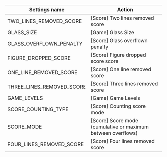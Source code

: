 | Settings name | Action |
|---------------|--------|
| TWO_LINES_REMOVED_SCORE | [Score] Two lines removed score |
| GLASS_SIZE | [Game] Glass Size |
| GLASS_OVERFLOWN_PENALTY | [Score] Glass overflown penalty |
| FIGURE_DROPPED_SCORE | [Score] Figure dropped score score |
| ONE_LINE_REMOVED_SCORE | [Score] One line removed score |
| THREE_LINES_REMOVED_SCORE | [Score] Three lines removed score |
| GAME_LEVELS | [Game] Game Levels |
| SCORE_COUNTING_TYPE | [Score] Counting score mode |
| SCORE_MODE | [Score] Score mode (cumulative or maximum between overflows) |
| FOUR_LINES_REMOVED_SCORE | [Score] Four lines removed score |
